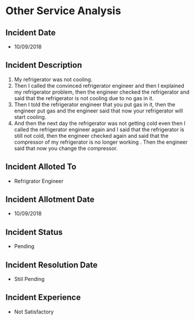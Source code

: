 # Other Service Analysis

## Incident Date
* 10/09/2018

## Incident Description
1. My refrigerator was not cooling.
2. Then I called the convinced refrigerator engineer and then I explained my refrigerator problem, then the engineer checked the refrigerator and said that the refrigerator is not cooling due to no gas in it.
3. Then I told the refrigerator engineer that you put gas in it, then the engineer put gas and the engineer said that now your refrigerator will start cooling.
5. And then the next day the refrigerator was not getting cold even then I called the refrigerator engineer again and I said that the refrigerator is still not cold, then the engineer checked again and said that the compressor of my refrigerator is no longer working . Then the engineer said that now you change the compressor.

## Incident Alloted To
- Refrigrator Engineer

## Incident Allotment Date
- 10/09/2018

## Incident Status
- Pending

## Incident Resolution Date
- Stiil Pending

## Incident Experience
- Not Satisfactory
